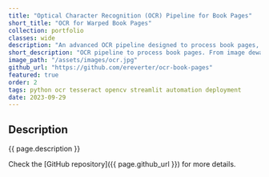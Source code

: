 ```yaml
---
title: "Optical Character Recognition (OCR) Pipeline for Book Pages"
short_title: "OCR for Warped Book Pages"
collection: portfolio
classes: wide
description: "An advanced OCR pipeline designed to process book pages, featuring image dewarping, preprocessing, and OCR text extraction using tools like page-dewarp, OpenCV, and Tesseract, all demonstrated in a Streamlit app."
short_description: "OCR pipeline to process book pages. From image dewarping to text extraction, showcased in a Streamlit app."
image_path: "/assets/images/ocr.jpg"
github_url: "https://github.com/ereverter/ocr-book-pages"
featured: true
order: 2
tags: python ocr tesseract opencv streamlit automation deployment
date: 2023-09-29
---
```


Description
-----------
{{ page.description }}

Check the [GitHub repository]({{ page.github_url }}) for more details.